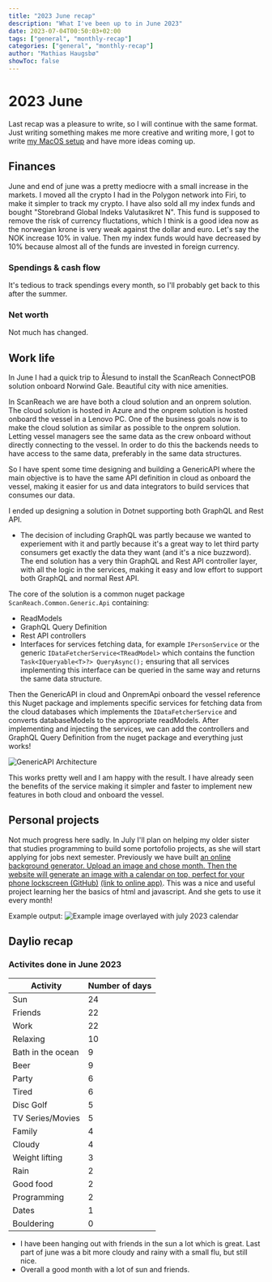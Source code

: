```yaml
---
title: "2023 June recap"
description: "What I've been up to in June 2023"
date: 2023-07-04T00:50:03+02:00
tags: ["general", "monthly-recap"]
categories: ["general", "monthly-recap"]
author: "Mathias Haugsbø"
showToc: false
---
```


# 2023 June

Last recap was a pleasure to write, so I will continue with the same format. Just writing something makes me more creative and writing more, I got to write [my MacOS setup](/posts/macos-setup) and have more ideas coming up.

## Finances

June and end of june was a pretty mediocre with a small increase in the markets. I moved all the crypto I had in the Polygon network into Firi, to make it simpler to track my crypto. I have also sold all my index funds and bought "Storebrand Global Indeks Valutasikret N". This fund is supposed to remove the risk of currency fluctations, which I think is a good idea now as the norwegian krone is very weak against the dollar and euro. Let's say the NOK increase 10% in value. Then my index funds would have decreased by 10% because almost all of the funds are invested in foreign currency.

### Spendings & cash flow

It's tedious to track spendings every month, so I'll probably get back to this after the summer.

### Net worth

Not much has changed.

## Work life

In June I had a quick trip to Ålesund to install the ScanReach ConnectPOB solution onboard Norwind Gale. Beautiful city with nice amenities.

In ScanReach we are have both a cloud solution and an onprem solution. The cloud solution is hosted in Azure and the onprem solution is hosted onboard the vessel in a Lenovo PC. One of the business goals now is to make the cloud solution as similar as possible to the onprem solution. Letting vessel managers see the same data as the crew onboard without directly connecting to the vessel. In order to do this the backends needs to have access to the same data, preferably in the same data structures.

So I have spent some time designing and building a GenericAPI where the main objective is to have the same API definition in cloud as onboard the vessel, making it easier for us and data integrators to build services that consumes our data.

I ended up designing a solution in Dotnet supporting both GraphQL and Rest API.

- The decision of including GraphQL was partly because we wanted to experiement with it and partly because it's a great way to let third party consumers get exactly the data they want (and it's a nice buzzword). The end solution has a very thin GraphQL and Rest API controller layer, with all the logic in the services, making it easy and low effort to support both GraphQL and normal Rest API.

The core of the solution is a common nuget package `ScanReach.Common.Generic.Api` containing:

- ReadModels
- GraphQL Query Definition
- Rest API controllers
- Interfaces for services fetching data, for example `IPersonService` or the generic `IDataFetcherService<TReadModel>` which contains the function `Task<IQueryable<T>?> QueryAsync();` ensuring that all services implementing this interface can be queried in the same way and returns the same data structure.

Then the GenericAPI in cloud and OnpremApi onboard the vessel reference this Nuget package and implements specific services for fetching data from the cloud databases which implements the `IDataFetcherService` and converts databaseModels to the appropriate readModels.
After implementing and injecting the services, we can add the controllers and GraphQL Query Definition from the nuget package and everything just works!

![GenericAPI Architecture](/generic-api-architecture.jpeg)

This works pretty well and I am happy with the result. I have already seen the benefits of the service making it simpler and faster to implement new features in both cloud and onboard the vessel.

## Personal projects

Not much progress here sadly. In July I'll plan on helping my older sister that studies programming to build some portofolio projects, as she will start applying for jobs next semester. Previously we have built [an online background generator. Upload an image and chose month. Then the website will generate an image with a calendar on top, perfect for your phone lockscreen (GitHub)](https://github.com/ThereseKH/Monthly-backdrop-generator) [(link to online app)](https://theresekh.github.io/Monthly-backdrop-generator/). This was a nice and useful project learning her the basics of html and javascript. And she gets to use it every month!

Example output:
![Example image overlayed with july 2023 calendar](/image-calendar-example.jpeg)

## Daylio recap

### Activites done in June 2023

| Activity          | Number of days |
| ----------------- | -------------- |
| Sun               | 24             |
| Friends           | 22             |
| Work              | 22             |
| Relaxing          | 10             |
| Bath in the ocean | 9              |
| Beer              | 9              |
| Party             | 6              |
| Tired             | 6              |
| Disc Golf         | 5              |
| TV Series/Movies  | 5              |
| Family            | 4              |
| Cloudy            | 4              |
| Weight lifting    | 3              |
| Rain              | 2              |
| Good food         | 2              |
| Programming       | 2              |
| Dates             | 1              |
| Bouldering        | 0              |

- I have been hanging out with friends in the sun a lot which is great. Last part of june was a bit more cloudy and rainy with a small flu, but still nice.
- Overall a good month with a lot of sun and friends.
